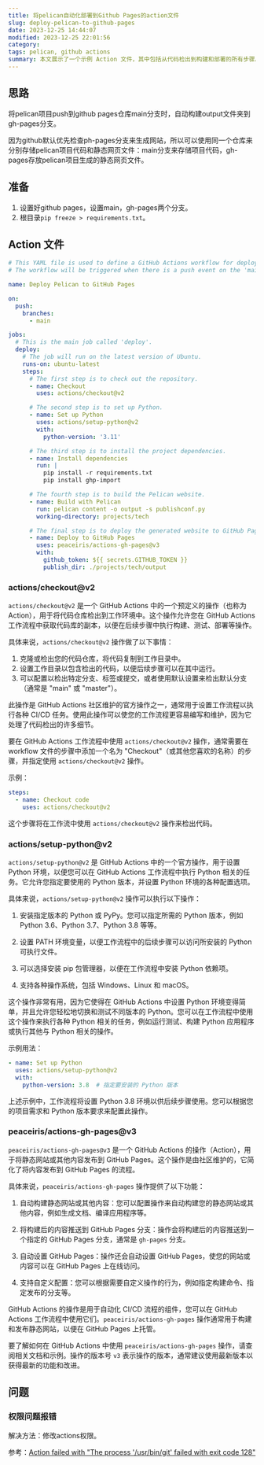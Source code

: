 ```yaml
---
title: 将pelican自动化部署到Github Pages的action文件
slug: deploy-pelican-to-github-pages
date: 2023-12-25 14:44:07
modified: 2023-12-25 22:01:56
category: 
tags: pelican, github actions
summary: 本文展示了一个示例 Action 文件，其中包括从代码检出到构建和部署的所有步骤。此外，我们介绍了一些常用的 GitHub Actions 操作，如 'actions/checkout@v2' 和 'actions/setup-python@v2'，以及如何使用 'peaceiris/actions-gh-pages@v3' 操作将生成的网站发布到 GitHub Pages。这个文章帮助您轻松自动化部署 Pelican 网站并提高可访问性。
---
```


## 思路

将pelican项目push到github pages仓库main分支时，自动构建output文件夹到gh-pages分支。

因为github默认优先检查ph-pages分支来生成网站，所以可以使用同一个仓库来分别存储pelican项目代码和静态网页文件：main分支来存储项目代码，gh-pages存放pelican项目生成的静态网页文件。

## 准备

1. 设置好github pages，设置main，gh-pages两个分支。
2. 根目录`pip freeze > requirements.txt`。

## Action 文件

```yaml
# This YAML file is used to define a GitHub Actions workflow for deploying a Pelican website to GitHub Pages.
# The workflow will be triggered when there is a push event on the 'main' branch.

name: Deploy Pelican to GitHub Pages

on:
  push:
    branches:
      - main  

jobs:
  # This is the main job called 'deploy'.
  deploy:
    # The job will run on the latest version of Ubuntu.
    runs-on: ubuntu-latest
    steps:
      # The first step is to check out the repository.
      - name: Checkout
        uses: actions/checkout@v2

      # The second step is to set up Python.
      - name: Set up Python
        uses: actions/setup-python@v2
        with:
          python-version: '3.11'

      # The third step is to install the project dependencies.
      - name: Install dependencies
        run: |
          pip install -r requirements.txt
          pip install ghp-import

      # The fourth step is to build the Pelican website.
      - name: Build with Pelican
        run: pelican content -o output -s publishconf.py
        working-directory: projects/tech

      # The final step is to deploy the generated website to GitHub Pages using the 'peaceiris/actions-gh-pages' action.
      - name: Deploy to GitHub Pages
        uses: peaceiris/actions-gh-pages@v3
        with:
          github_token: ${{ secrets.GITHUB_TOKEN }}
          publish_dir: ./projects/tech/output
```

### actions/checkout@v2

`actions/checkout@v2` 是一个 GitHub Actions 中的一个预定义的操作（也称为 Action），用于将代码仓库检出到工作环境中。这个操作允许您在 GitHub Actions 工作流程中获取代码库的副本，以便在后续步骤中执行构建、测试、部署等操作。

具体来说，`actions/checkout@v2` 操作做了以下事情：

1. 克隆或检出您的代码仓库，将代码复制到工作目录中。
2. 设置工作目录以包含检出的代码，以便后续步骤可以在其中运行。
3. 可以配置以检出特定分支、标签或提交，或者使用默认设置来检出默认分支（通常是 "main" 或 "master"）。

此操作是 GitHub Actions 社区维护的官方操作之一，通常用于设置工作流程以执行各种 CI/CD 任务。使用此操作可以使您的工作流程更容易编写和维护，因为它处理了代码检出的许多细节。

要在 GitHub Actions 工作流程中使用 `actions/checkout@v2` 操作，通常需要在 workflow 文件的步骤中添加一个名为 "Checkout"（或其他您喜欢的名称）的步骤，并指定使用 `actions/checkout@v2` 操作。

示例：

```yaml
steps:
  - name: Checkout code
    uses: actions/checkout@v2
```

这个步骤将在工作流中使用 `actions/checkout@v2` 操作来检出代码。

### actions/setup-python@v2

`actions/setup-python@v2` 是 GitHub Actions 中的一个官方操作，用于设置 Python 环境，以便您可以在 GitHub Actions 工作流程中执行 Python 相关的任务。它允许您指定要使用的 Python 版本，并设置 Python 环境的各种配置选项。

具体来说，`actions/setup-python@v2` 操作可以执行以下操作：

1. 安装指定版本的 Python 或 PyPy。您可以指定所需的 Python 版本，例如 Python 3.6、Python 3.7、Python 3.8 等等。

2. 设置 PATH 环境变量，以便工作流程中的后续步骤可以访问所安装的 Python 可执行文件。

3. 可以选择安装 pip 包管理器，以便在工作流程中安装 Python 依赖项。

4. 支持各种操作系统，包括 Windows、Linux 和 macOS。

这个操作非常有用，因为它使得在 GitHub Actions 中设置 Python 环境变得简单，并且允许您轻松地切换和测试不同版本的 Python。您可以在工作流程中使用这个操作来执行各种 Python 相关的任务，例如运行测试、构建 Python 应用程序或执行其他与 Python 相关的操作。

示例用法：

```yaml
- name: Set up Python
  uses: actions/setup-python@v2
  with:
    python-version: 3.8  # 指定要安装的 Python 版本
```

上述示例中，工作流程将设置 Python 3.8 环境以供后续步骤使用。您可以根据您的项目需求和 Python 版本要求来配置此操作。

### peaceiris/actions-gh-pages@v3

`peaceiris/actions-gh-pages@v3` 是一个 GitHub Actions 的操作（Action），用于将静态网站或其他内容发布到 GitHub Pages。这个操作是由社区维护的，它简化了将内容发布到 GitHub Pages 的流程。

具体来说，`peaceiris/actions-gh-pages` 操作提供了以下功能：

1. 自动构建静态网站或其他内容：您可以配置操作来自动构建您的静态网站或其他内容，例如生成文档、编译应用程序等。

2. 将构建后的内容推送到 GitHub Pages 分支：操作会将构建后的内容推送到一个指定的 GitHub Pages 分支，通常是 `gh-pages` 分支。

3. 自动设置 GitHub Pages：操作还会自动设置 GitHub Pages，使您的网站或内容可以在 GitHub Pages 上在线访问。

4. 支持自定义配置：您可以根据需要自定义操作的行为，例如指定构建命令、指定发布的分支等。

GitHub Actions 的操作是用于自动化 CI/CD 流程的组件，您可以在 GitHub Actions 工作流程中使用它们。`peaceiris/actions-gh-pages` 操作通常用于构建和发布静态网站，以便在 GitHub Pages 上托管。

要了解如何在 GitHub Actions 中使用 `peaceiris/actions-gh-pages` 操作，请查阅相关文档和示例。操作的版本号 `v3` 表示操作的版本，通常建议使用最新版本以获得最新的功能和改进。

## 问题

### 权限问题报错

解决方法：修改actions权限。

参考：[Action failed with "The process '/usr/bin/git' failed with exit code 128"](https://stackoverflow.com/questions/76023778/action-failed-with-the-process-usr-bin-git-failed-with-exit-code-128)
